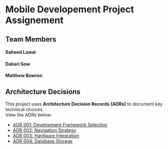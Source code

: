 # Mobile Developement Project Assignement


## Team Members
#### Saheed Lawal
#### Dakari Sow
#### Matthew Bowron


<!-- Other sections (e.g., Introduction, Getting Started, Features) -->

## Architecture Decisions

This project uses **Architecture Decision Records (ADRs)** to document key technical choices.  
View the ADRs below:

- [ADR 001: Development Framework Selection](./docs/architecture/decisions/ADR-001-development-framework.md)  
- [ADR 002: Navigation Strategy](./docs/architecture/decisions/ADR-002-navigation-strategy.md)  
- [ADR 003: Hardware Integration](./docs/architecture/decisions/ADR-003-hardware-integration.md)  
- [ADR 004: Database Storage](./docs/architecture/decisions/ADR-004-database-storage.md)
